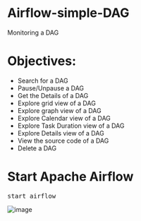 # Airflow-simple-DAG
Monitoring a DAG

# Objectives:

- Search for a DAG
- Pause/Unpause a DAG
- Get the Details of a DAG
- Explore grid view of a DAG
- Explore graph view of a DAG
- Explore Calendar view of a DAG
- Explore Task Duration view of a DAG
- Explore Details view of a DAG
- View the source code of a DAG
- Delete a DAG

# Start Apache Airflow
<pre>
start_airflow
</pre>

![image](https://github.com/kwagle7/Airflow-simple-DAG/assets/13037108/79cac458-c4f9-41b7-88d6-b5afc62e76ff)
